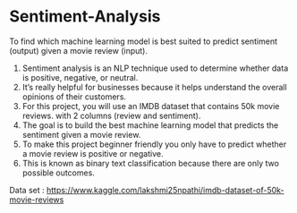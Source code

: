# Sentiment-Analysis
To find which machine learning model is best suited to predict sentiment (output) given a movie review (input).
1.  Sentiment analysis is an NLP technique used to determine whether data is positive, negative, or neutral. 
2.  It’s really helpful for businesses because it helps understand the overall opinions of their customers.
3.  For this project, you will use an IMDB dataset that contains 50k movie reviews. with 2 columns (review and sentiment).
4.  The goal is to build the best machine learning model that predicts the sentiment given a movie review. 
5.  To make this project beginner friendly you only have to predict whether a movie review is positive or negative.
6.  This is known as binary text classification because there are only two possible outcomes.

Data set : https://www.kaggle.com/lakshmi25npathi/imdb-dataset-of-50k-movie-reviews



